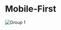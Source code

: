 # Mobile-First
![Group 1](https://user-images.githubusercontent.com/87449597/168654790-862dc52f-64b7-4099-b94a-5d4a8b8e956e.png)
